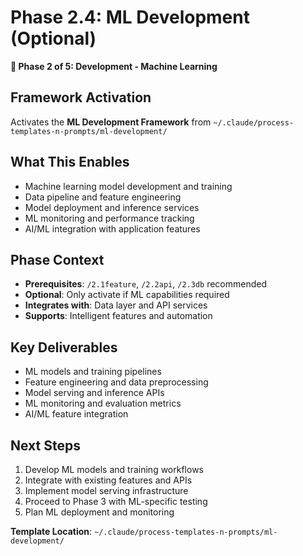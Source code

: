 # Phase 2.4: ML Development (Optional)

**🤖 Phase 2 of 5: Development - Machine Learning**

## Framework Activation
Activates the **ML Development Framework** from `~/.claude/process-templates-n-prompts/ml-development/`

## What This Enables
- Machine learning model development and training
- Data pipeline and feature engineering
- Model deployment and inference services
- ML monitoring and performance tracking
- AI/ML integration with application features

## Phase Context
- **Prerequisites**: `/2.1feature`, `/2.2api`, `/2.3db` recommended
- **Optional**: Only activate if ML capabilities required
- **Integrates with**: Data layer and API services
- **Supports**: Intelligent features and automation

## Key Deliverables
- ML models and training pipelines
- Feature engineering and data preprocessing
- Model serving and inference APIs
- ML monitoring and evaluation metrics
- AI/ML feature integration

## Next Steps
1. Develop ML models and training workflows
2. Integrate with existing features and APIs
3. Implement model serving infrastructure
4. Proceed to Phase 3 with ML-specific testing
5. Plan ML deployment and monitoring

**Template Location**: `~/.claude/process-templates-n-prompts/ml-development/`